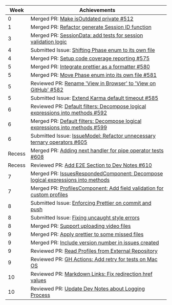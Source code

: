 | Week   | Achievements                                                                                                                       |
| ------ | ---------------------------------------------------------------------------------------------------------------------------------- |
| 0      | Merged PR: [Make isOutdated private #512](https://github.com/CATcher-org/CATcher/pull/512)                                         |
| 1      | Merged PR: [Refactor generate Session ID function](https://github.com/CATcher-org/CATcher/pull/536)                                |
| 3      | Merged PR: [SessionData: add tests for session validation logic](https://github.com/CATcher-org/CATcher/pull/566)                  |
| 4      | Submitted Issue: [Shifting Phase enum to its own file](https://github.com/CATcher-org/CATcher/issues/573)                          |
| 4      | Merged PR: [Setup code coverage reporting #575](https://github.com/CATcher-org/CATcher/pull/575)                                   |
| 5      | Merged PR: [Integrate prettier as a formatter #580](https://github.com/CATcher-org/CATcher/pull/580)                               |
| 5      | Merged PR: [Move Phase enum into its own file #581](https://github.com/CATcher-org/CATcher/pull/581)                               |
| 5      | Reviewed PR: [Rename 'View in Browser' to 'View on GitHub' #582](https://github.com/CATcher-org/CATcher/pull/582)                  |
| 5      | Submitted Issue: [Extend Karma default timeout #585](https://github.com/CATcher-org/CATcher/issues/585)                            |
| 6      | Reviewed PR: [Default filters: Decompose logical expressions into methods #592](https://github.com/CATcher-org/CATcher/pull/592)   |
| 6      | Merged PR: [Default filters: Decompose logical expressions into methods #599](https://github.com/CATcher-org/CATcher/pull/599)     |
| 6      | Submitted Issue: [IssueModel: Refactor unnecessary ternary operators #605](https://github.com/CATcher-org/CATcher/issues/605)      |
| Recess | Merged PR: [Adding next handler for pipe operator tests #608](https://github.com/CATcher-org/CATcher/pull/608)                     |
| Recess | Reviewed PR: [Add E2E Section to Dev Notes #610](https://github.com/CATcher-org/CATcher/pull/610)                                  |
| 7      | Merged PR: [IssuesRespondedComponent: Decompose logical expressions into methods](https://github.com/CATcher-org/CATcher/pull/614) |
| 7      | Merged PR: [ProfilesComponent: Add field validation for custom profiles](https://github.com/CATcher-org/CATcher/pull/623)          |
| 8      | Submitted Issue: [Enforcing Prettier on commit and push](https://github.com/CATcher-org/CATcher/issues/631)                        |
| 8      | Submitted Issue: [Fixing uncaught style errors](https://github.com/CATcher-org/CATcher/issues/632)                                 |
| 8      | Merged PR: [Support uploading video files](https://github.com/CATcher-org/CATcher/pull/637)                                        |
| 9      | Merged PR: [Apply prettier to some missed files](https://github.com/CATcher-org/CATcher/pull/646)                                  |
| 9      | Merged PR: [Include version number in issues created](https://github.com/CATcher-org/CATcher/pull/656)                             |
| 9      | Reviewed PR: [Read Profiles from External Repository](https://github.com/CATcher-org/CATcher/pull/661)                             |
| 9      | Reviewed PR: [GH Actions: Add retry for tests on Mac OS](https://github.com/CATcher-org/CATcher/pull/633)                          |
| 10     | Reviewed PR: [Markdown Links: Fix redirection href values](https://github.com/CATcher-org/CATcher/pull/666)                        |
| 10     | Reviewed PR: [Update Dev Notes about Logging Process](https://github.com/CATcher-org/CATcher/pull/664)                             |
